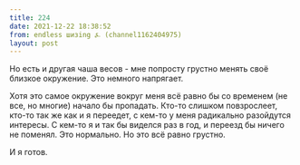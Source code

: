 ```yaml
---
title: 224
date: 2021-12-22 18:38:52
from: endless шизing ⍼ (channel1162404975)
layout: post
---
```


Но есть и другая чаша весов - мне попросту грустно менять своё близкое окружение. Это немного напрягает.

Хотя это самое окружение вокруг меня всё равно бы со временем (не все, но многие) начало бы пропадать. Кто-то слишком повзрослеет, кто-то так же как и я переедет, с кем-то у меня радикально разойдутся интересы. С кем-то я и так бы виделся раз в год, и переезд бы ничего не поменял. Это нормально.
Но это всё равно грустно.

И я готов.
